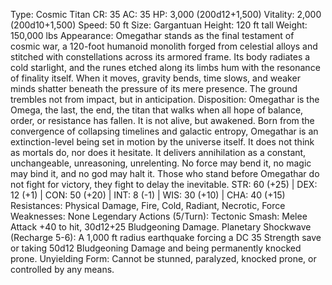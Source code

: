 Type: Cosmic Titan
CR: 35
AC: 35
HP: 3,000 (200d12+1,500)
Vitality: 2,000 (200d10+1,500)
Speed: 50 ft
Size: Gargantuan
Height: 120 ft tall
Weight: 150,000 lbs
Appearance: Omegathar stands as the final testament of cosmic war, a 120-foot humanoid monolith forged from celestial alloys and stitched with constellations across its armored frame. Its body radiates a cold starlight, and the runes etched along its limbs hum with the resonance of finality itself. When it moves, gravity bends, time slows, and weaker minds shatter beneath the pressure of its mere presence. The ground trembles not from impact, but in anticipation.
Disposition: Omegathar is the Omega, the last, the end, the titan that walks when all hope of balance, order, or resistance has fallen. It is not alive, but awakened. Born from the convergence of collapsing timelines and galactic entropy, Omegathar is an extinction-level being set in motion by the universe itself. It does not think as mortals do, nor does it hesitate. It delivers annihilation as a constant, unchangeable, unreasoning, unrelenting. No force may bend it, no magic may bind it, and no god may halt it. Those who stand before Omegathar do not fight for victory, they fight to delay the inevitable.
STR: 60 (+25) | DEX: 12 (+1) | CON: 50 (+20) | INT: 8 (-1) | WIS: 30 (+10) | CHA: 40 (+15)
Resistances: Physical Damage, Fire, Cold, Radiant, Necrotic, Force
Weaknesses: None
Legendary Actions (5/Turn):
Tectonic Smash: Melee Attack +40 to hit, 30d12+25 Bludgeoning Damage.
Planetary Shockwave (Recharge 5-6): A 1,000 ft radius earthquake forcing a DC 35 Strength save or taking 50d12 Bludgeoning Damage and being permanently knocked prone.
Unyielding Form: Cannot be stunned, paralyzed, knocked prone, or controlled by any means.
